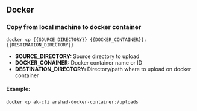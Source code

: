 ## Docker

### Copy from local machine to docker container

`docker cp {{SOURCE_DIRECTORY}} {{DOCKER_CONTAINER}}:{{DESTINATION_DIRECTORY}}`

- <b>SOURCE_DIRECTORY: </b> Source directory to upload
- <b>DOCKER_CONAINER: </b>Docker container name or ID
- <b>DESTINATION_DIRECTORY: </b>Directory/path where to upload on docker container

#### Example:

`docker cp ak-cli arshad-docker-container:/uploads`
